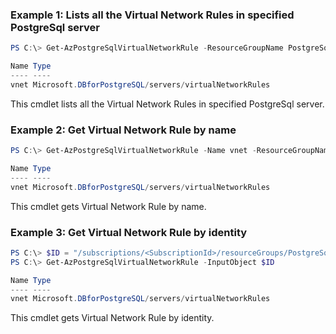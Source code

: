 ### Example 1: Lists all the Virtual Network Rules in specified PostgreSql server
```powershell
PS C:\> Get-AzPostgreSqlVirtualNetworkRule -ResourceGroupName PostgreSqlTestRG -ServerName PostgreSqlTestServer 

Name Type
---- ----
vnet Microsoft.DBforPostgreSQL/servers/virtualNetworkRules
```

This cmdlet lists all the Virtual Network Rules in specified PostgreSql server.

### Example 2: Get Virtual Network Rule by name
```powershell
PS C:\> Get-AzPostgreSqlVirtualNetworkRule -Name vnet -ResourceGroupName PostgreSqlTestRG -ServerName PostgreSqlTestServer

Name Type
---- ----
vnet Microsoft.DBforPostgreSQL/servers/virtualNetworkRules
```

This cmdlet gets Virtual Network Rule by name.

### Example 3: Get Virtual Network Rule by identity
```powershell
PS C:\> $ID = "/subscriptions/<SubscriptionId>/resourceGroups/PostgreSqlTestRG/providers/Microsoft.DBforPostgreSQL/servers/PostgreSqlTestServer/virtualNetworkRules/vnet"
PS C:\> Get-AzPostgreSqlVirtualNetworkRule -InputObject $ID

Name Type
---- ----
vnet Microsoft.DBforPostgreSQL/servers/virtualNetworkRules
```

This cmdlet gets Virtual Network Rule by identity.